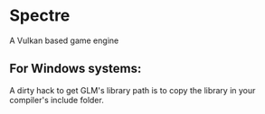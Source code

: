 # Spectre
 A Vulkan based game engine
## For Windows systems:
A dirty hack to get GLM's library path is to copy the library in your compiler's include folder.
